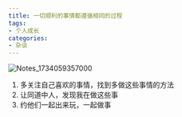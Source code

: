 ```yaml
---
title: 一切顺利的事情都遵循相同的过程
tags:
- 个人成长
categories:
- 杂谈
---
```


![Notes_1734059357000](https://cdn.fangyuanxiaozhan.com/assets/1735377022648dhKNbrZB.jpeg)

1. 多关注自己喜欢的事情，找到多做这些事情的方法
2. 让同道中人，发现我在做这些事
3. 约他们一起出来玩，一起做事
